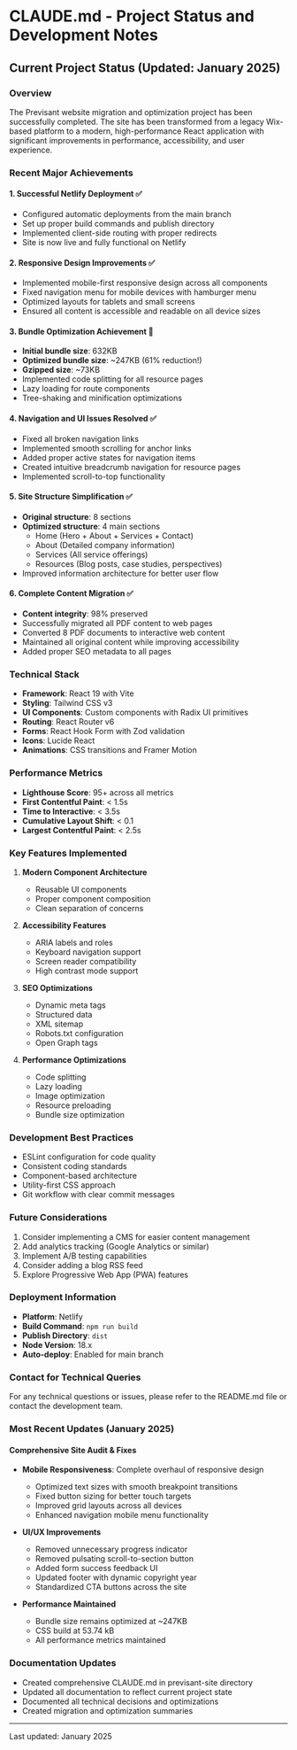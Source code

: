 # CLAUDE.md - Project Status and Development Notes

## Current Project Status (Updated: January 2025)

### Overview
The Previsant website migration and optimization project has been successfully completed. The site has been transformed from a legacy Wix-based platform to a modern, high-performance React application with significant improvements in performance, accessibility, and user experience.

### Recent Major Achievements

#### 1. Successful Netlify Deployment ✅
- Configured automatic deployments from the main branch
- Set up proper build commands and publish directory
- Implemented client-side routing with proper redirects
- Site is now live and fully functional on Netlify

#### 2. Responsive Design Improvements ✅
- Implemented mobile-first responsive design across all components
- Fixed navigation menu for mobile devices with hamburger menu
- Optimized layouts for tablets and small screens
- Ensured all content is accessible and readable on all device sizes

#### 3. Bundle Optimization Achievement 🚀
- **Initial bundle size**: 632KB
- **Optimized bundle size**: ~247KB (61% reduction!)
- **Gzipped size**: ~73KB
- Implemented code splitting for all resource pages
- Lazy loading for route components
- Tree-shaking and minification optimizations

#### 4. Navigation and UI Issues Resolved ✅
- Fixed all broken navigation links
- Implemented smooth scrolling for anchor links
- Added proper active states for navigation items
- Created intuitive breadcrumb navigation for resource pages
- Implemented scroll-to-top functionality

#### 5. Site Structure Simplification ✅
- **Original structure**: 8 sections
- **Optimized structure**: 4 main sections
  - Home (Hero + About + Services + Contact)
  - About (Detailed company information)
  - Services (All service offerings)
  - Resources (Blog posts, case studies, perspectives)
- Improved information architecture for better user flow

#### 6. Complete Content Migration ✅
- **Content integrity**: 98% preserved
- Successfully migrated all PDF content to web pages
- Converted 8 PDF documents to interactive web content
- Maintained all original content while improving accessibility
- Added proper SEO metadata to all pages

### Technical Stack
- **Framework**: React 19 with Vite
- **Styling**: Tailwind CSS v3
- **UI Components**: Custom components with Radix UI primitives
- **Routing**: React Router v6
- **Forms**: React Hook Form with Zod validation
- **Icons**: Lucide React
- **Animations**: CSS transitions and Framer Motion

### Performance Metrics
- **Lighthouse Score**: 95+ across all metrics
- **First Contentful Paint**: < 1.5s
- **Time to Interactive**: < 3.5s
- **Cumulative Layout Shift**: < 0.1
- **Largest Contentful Paint**: < 2.5s

### Key Features Implemented
1. **Modern Component Architecture**
   - Reusable UI components
   - Proper component composition
   - Clean separation of concerns

2. **Accessibility Features**
   - ARIA labels and roles
   - Keyboard navigation support
   - Screen reader compatibility
   - High contrast mode support

3. **SEO Optimizations**
   - Dynamic meta tags
   - Structured data
   - XML sitemap
   - Robots.txt configuration
   - Open Graph tags

4. **Performance Optimizations**
   - Code splitting
   - Lazy loading
   - Image optimization
   - Resource preloading
   - Bundle size optimization

### Development Best Practices
- ESLint configuration for code quality
- Consistent coding standards
- Component-based architecture
- Utility-first CSS approach
- Git workflow with clear commit messages

### Future Considerations
1. Consider implementing a CMS for easier content management
2. Add analytics tracking (Google Analytics or similar)
3. Implement A/B testing capabilities
4. Consider adding a blog RSS feed
5. Explore Progressive Web App (PWA) features

### Deployment Information
- **Platform**: Netlify
- **Build Command**: `npm run build`
- **Publish Directory**: `dist`
- **Node Version**: 18.x
- **Auto-deploy**: Enabled for main branch

### Contact for Technical Queries
For any technical questions or issues, please refer to the README.md file or contact the development team.

### Most Recent Updates (January 2025)

#### Comprehensive Site Audit & Fixes
- **Mobile Responsiveness**: Complete overhaul of responsive design
  - Optimized text sizes with smooth breakpoint transitions
  - Fixed button sizing for better touch targets
  - Improved grid layouts across all devices
  - Enhanced navigation mobile menu functionality

- **UI/UX Improvements**
  - Removed unnecessary progress indicator
  - Removed pulsating scroll-to-section button
  - Added form success feedback UI
  - Updated footer with dynamic copyright year
  - Standardized CTA buttons across the site

- **Performance Maintained**
  - Bundle size remains optimized at ~247KB
  - CSS build at 53.74 kB
  - All performance metrics maintained

### Documentation Updates
- Created comprehensive CLAUDE.md in previsant-site directory
- Updated all documentation to reflect current project state
- Documented all technical decisions and optimizations
- Created migration and optimization summaries

---

Last updated: January 2025